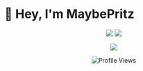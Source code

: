 # 👋 Hey, I'm MaybePritz

<p align="center">
  <img src="https://github-readme-stats.vercel.app/api?username=MaybePritz&show_icons=true&hide_title=true&hide_border=true&theme=transparent&card_width=400" />
  <img src="https://github-readme-stats.vercel.app/api/top-langs/?username=MaybePritz&layout=compact&hide_border=true&theme=transparent&card_width=300" />
</p>

<p align="center">
  <img src="https://streak-stats.demolab.com?user=MaybePritz&theme=transparent&hide_border=true" />
</p>

<p align="center">
  <img src="https://komarev.com/ghpvc/?username=MaybePritz&color=blueviolet&style=flat-square" alt="Profile Views" />
</p>
